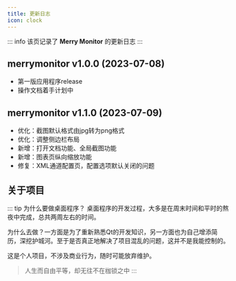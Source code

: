 ```yaml
---
title: 更新日志
icon: clock
---
```


::: info
该页记录了 **Merry Monitor** 的更新日志
:::

## merrymonitor v1.0.0 (2023-07-08)

+ 第一版应用程序release
+ 操作文档着手计划中

## merrymonitor v1.1.0 (2023-07-09)

+ 优化：截图默认格式由jpg转为png格式
+ 优化：调整侧边栏布局
+ 新增：打开文档功能、全局截图功能
+ 新增：图表页纵向缩放功能
+ 修复：XML通道配置页，配置选项默认关闭的问题

## 关于项目

::: tip 为什么要做桌面程序？
桌面程序的开发过程，大多是在周末时间和平时的熬夜中完成，总共两周左右的时间。

为什么去做？一方面是为了重新熟悉Qt的开发知识，另一方面也为自己增添简历，深挖护城河。至于是否真正地解决了项目混乱的问题，这并不是我能控制的。

这是个人项目，不涉及商业行为，随时可能放弃维护。

> 人生而自由平等，却无往不在枷锁之中
:::

